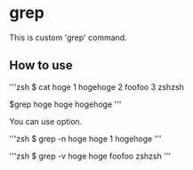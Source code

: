# grep

This is custom 'grep' command.

## How to use
'''zsh
$ cat hoge
1    hogehoge
2    foofoo
3    zshzsh

$grep hoge hoge
hogehoge
'''

You can use option.

'''zsh
$ grep -n hoge hoge
1   hogehoge
'''

'''zsh
$ grep -v hoge hoge
foofoo
zshzsh
'''
